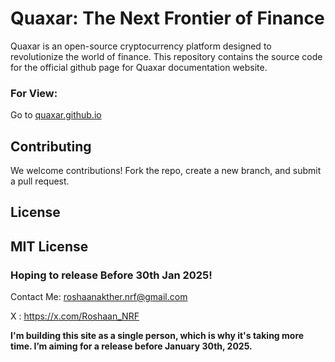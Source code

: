 # Quaxar: The Next Frontier of Finance

Quaxar is an open-source cryptocurrency platform designed to revolutionize the world of finance. This repository contains the source code for the official github page for Quaxar documentation website.

### For View:  
Go to [quaxar.github.io](https://quaxar.github.io)

## Contributing
We welcome contributions! Fork the repo, create a new branch, and submit a pull request.

## License
MIT License
---
### Hoping to release Before 30th Jan 2025!
Contact Me: roshaanakther.nrf@gmail.com

X : https://x.com/Roshaan_NRF

**I'm building this site as a single person, which is why it's taking more time. I’m aiming for a release before January 30th, 2025.**
